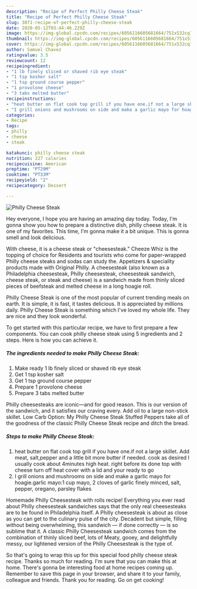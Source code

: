```yaml
---
description: "Recipe of Perfect Philly Cheese Steak"
title: "Recipe of Perfect Philly Cheese Steak"
slug: 3071-recipe-of-perfect-philly-cheese-steak
date: 2020-05-12T03:44:46.229Z
image: https://img-global.cpcdn.com/recipes/6056116605681664/751x532cq70/philly-cheese-steak-recipe-main-photo.jpg
thumbnail: https://img-global.cpcdn.com/recipes/6056116605681664/751x532cq70/philly-cheese-steak-recipe-main-photo.jpg
cover: https://img-global.cpcdn.com/recipes/6056116605681664/751x532cq70/philly-cheese-steak-recipe-main-photo.jpg
author: Samuel Chavez
ratingvalue: 3.5
reviewcount: 12
recipeingredient:
- "1 lb finely sliced or shaved rib eye steak"
- "1 tsp kosher salt"
- "1 tsp ground course pepper"
- "1 provolone cheese"
- "3 tabs melted butter"
recipeinstructions:
- "heat butter on flat cook top grill if you have one.if not a large skillet. Add meat, salt,pepper and a little bit more butter if needed. cook as desired I usually cook about 4minutes high heat. right before its done top with cheese turn off heat cover with a lid and your ready to go"
- "I grill onions and mushrooms on side and make a garlic mayo for hoagie.garlic mayo:1 cup mayo, 2 cloves of garlic finely minced, salt, pepper, oregano, parsley flakes"
categories:
- Recipe
tags:
- philly
- cheese
- steak

katakunci: philly cheese steak 
nutrition: 227 calories
recipecuisine: American
preptime: "PT29M"
cooktime: "PT33M"
recipeyield: "2"
recipecategory: Dessert

---
```



![Philly Cheese Steak](https://img-global.cpcdn.com/recipes/6056116605681664/751x532cq70/philly-cheese-steak-recipe-main-photo.jpg)

Hey everyone, I hope you are having an amazing day today. Today, I'm gonna show you how to prepare a distinctive dish, philly cheese steak. It is one of my favorites. This time, I'm gonna make it a bit unique. This is gonna smell and look delicious.

With cheese, it is a cheese steak or &#34;cheesesteak.&#34; Cheeze Whiz is the topping of choice for Residents and tourists who come for paper-wrapped Philly cheese steaks and sodas can study the. Appetizers &amp; speciality products made with Original Philly. A cheesesteak (also known as a Philadelphia cheesesteak, Philly cheesesteak, cheesesteak sandwich, cheese steak, or steak and cheese) is a sandwich made from thinly sliced pieces of beefsteak and melted cheese in a long hoagie roll.

Philly Cheese Steak is one of the most popular of current trending meals on earth. It is simple, it is fast, it tastes delicious. It is appreciated by millions daily. Philly Cheese Steak is something which I've loved my whole life. They are nice and they look wonderful.


To get started with this particular recipe, we have to first prepare a few components. You can cook philly cheese steak using 5 ingredients and 2 steps. Here is how you can achieve it.

<!--inarticleads1-->

##### The ingredients needed to make Philly Cheese Steak:

1. Make ready 1 lb finely sliced or shaved rib eye steak
1. Get 1 tsp kosher salt
1. Get 1 tsp ground course pepper
1. Prepare 1 provolone cheese
1. Prepare 3 tabs melted butter


Philly cheesesteaks are iconic—and for good reason. This is our version of the sandwich, and it satisfies our craving every. Add oil to a large non-stick skillet. Low Carb Option: My Philly Cheese Steak Stuffed Peppers take all of the goodness of the classic Philly Cheese Steak recipe and ditch the bread. 

<!--inarticleads2-->

##### Steps to make Philly Cheese Steak:

1. heat butter on flat cook top grill if you have one.if not a large skillet. Add meat, salt,pepper and a little bit more butter if needed. cook as desired I usually cook about 4minutes high heat. right before its done top with cheese turn off heat cover with a lid and your ready to go
1. I grill onions and mushrooms on side and make a garlic mayo for hoagie.garlic mayo:1 cup mayo, 2 cloves of garlic finely minced, salt, pepper, oregano, parsley flakes


Homemade Philly Cheesesteak with rolls recipe! Everything you ever read about Philly cheesesteak sandwiches says that the only real cheesesteaks are to be found in Philadelphia itself. A Philly cheesesteak is about as close as you can get to the culinary pulse of the city. Decadent but simple, filling without being overwhelming, this sandwich — if done correctly — is so sublime that it. A classic Philly Cheesesteak sandwich comes from the combination of thinly sliced beef, lots of Meaty, gooey, and delightfully messy, our lightened version of the Philly Cheesesteak is the type of. 

So that's going to wrap this up for this special food philly cheese steak recipe. Thanks so much for reading. I'm sure that you can make this at home. There's gonna be interesting food at home recipes coming up. Remember to save this page in your browser, and share it to your family, colleague and friends. Thank you for reading. Go on get cooking!

